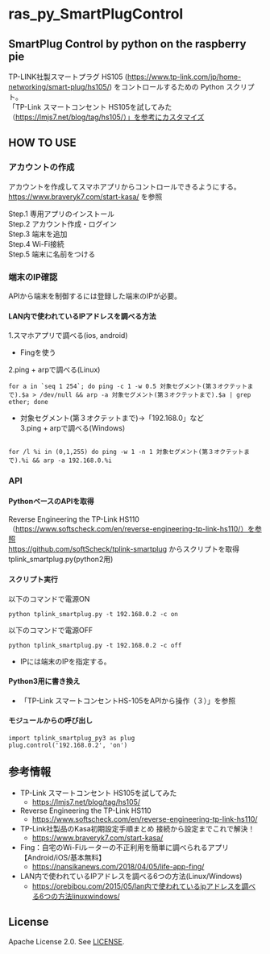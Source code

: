 # ras_py_SmartPlugControl
SmartPlug Control by python on the raspberry pie  
---
TP-LINK社製スマートプラグ HS105 (https://www.tp-link.com/jp/home-networking/smart-plug/hs105/) をコントロールするための Python スクリプト。  
「TP-Link スマートコンセント HS105を試してみた（https://lmjs7.net/blog/tag/hs105/）」を参考にカスタマイズ

## HOW TO USE
### アカウントの作成  
アカウントを作成してスマホアプリからコントロールできるようにする。  
https://www.braveryk7.com/start-kasa/ を参照  
  
Step.1 専用アプリのインストール  
Step.2 アカウント作成・ログイン  
Step.3 端末を追加  
Step.4 Wi-Fi接続  
Step.5 端末に名前をつける  

### 端末のIP確認  
APIから端末を制御するには登録した端末のIPが必要。

#### LAN内で使われているIPアドレスを調べる方法  
1.スマホアプリで調べる(ios, android)  
* Fingを使う

2.ping + arpで調べる(Linux)  
```
for a in `seq 1 254`; do ping -c 1 -w 0.5 対象セグメント(第３オクテットまで).$a > /dev/null && arp -a 対象セグメント(第３オクテットまで).$a | grep ether; done
```
* 対象セグメント(第３オクテットまで)→「192.168.0」など  
3.ping + arpで調べる(Windows)  
```

for /l %i in (0,1,255) do ping -w 1 -n 1 対象セグメント(第３オクテットまで).%i && arp -a 192.168.0.%i
```

### API  

#### PythonベースのAPIを取得  
Reverse Engineering the TP-Link HS110（https://www.softscheck.com/en/reverse-engineering-tp-link-hs110/）を参照  
https://github.com/softScheck/tplink-smartplug からスクリプトを取得  
tplink_smartplug.py(python2用)  

#### スクリプト実行 
以下のコマンドで電源ON  
```
python tplink_smartplug.py -t 192.168.0.2 -c on
```
以下のコマンドで電源OFF  
```
python tplink_smartplug.py -t 192.168.0.2 -c off
```
* IPには端末のIPを指定する。  

#### Python3用に書き換え  
* 「TP-Link スマートコンセントHS-105をAPIから操作（３）」を参照

#### モジュールからの呼び出し
```
import tplink_smartplug_py3 as plug
plug.control('192.168.0.2', 'on')
```

## 参考情報
* TP-Link スマートコンセント HS105を試してみた
  * https://lmjs7.net/blog/tag/hs105/
* Reverse Engineering the TP-Link HS110
  * https://www.softscheck.com/en/reverse-engineering-tp-link-hs110/
* TP-Link社製品のKasa初期設定手順まとめ 接続から設定までこれで解決！
  * https://www.braveryk7.com/start-kasa/
* Fing：自宅のWi-Fiルーターの不正利用を簡単に調べられるアプリ【Android/iOS/基本無料】
  * https://nansikanews.com/2018/04/05/life-app-fing/
* LAN内で使われているIPアドレスを調べる6つの方法(Linux/Windows)
  * https://orebibou.com/2015/05/lan内で使われているipアドレスを調べる6つの方法linuxwindows/

## License
Apache License 2.0. See [LICENSE](/LICENSE).


